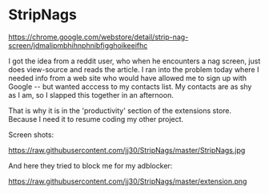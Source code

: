 # StripNags

https://chrome.google.com/webstore/detail/strip-nag-screen/jdmalipmbhihnphnibfigghoikeeifhc

I got the idea from a reddit user, who when he encounters a nag screen, just does view-source and reads the article. I ran into the problem today where I needed info from a web site who would have allowed me to sign up with Google -- but wanted acccess to my contacts list. My contacts are as shy as I am, so I slapped this together in an afternoon. 

That is why it is in the 'productivity' section of the extensions store. Because I need it to resume coding my other project.

Screen shots:

https://raw.githubusercontent.com/jj30/StripNags/master/StripNags.jpg

And here they tried to block me for my adblocker:

https://raw.githubusercontent.com/jj30/StripNags/master/extension.png
